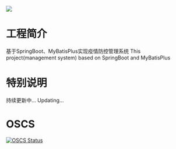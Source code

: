<p>
  <a href="https://www.oscs1024.com/project/oscs/YUU-HANG/springboot-2022ncov?ref=badge_small" alt="OSCS Status"><img   src="https://www.oscs1024.com/platform/badge/YUU-HANG/springboot-2022ncov.svg?size=small"/></a>
</p>


# 工程简介
基于SpringBoot、MyBatisPlus实现疫情防控管理系统
This project(management system) based on SpringBoot and MyBatisPlus

# 特别说明
持续更新中...
Updating...

# OSCS
[![OSCS Status](https://www.oscs1024.com/platform/badge/YUU-HANG/springboot-2022ncov.svg?size=small)](https://www.oscs1024.com/project/YUU-HANG/springboot-2022ncov?ref=badge_small)
